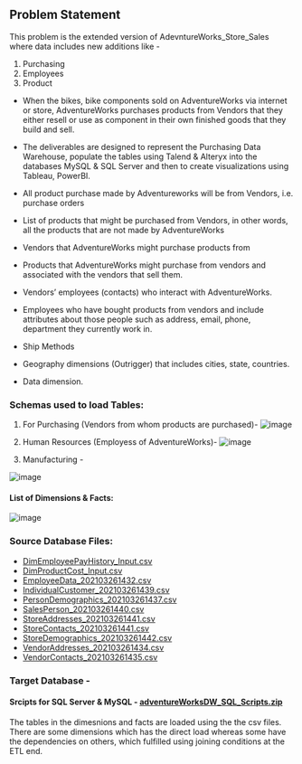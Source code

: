 ## Problem Statement
This problem is the extended version of AdevntureWorks_Store_Sales where data includes new additions like -
1. Purchasing
2. Employees
3. Product

- When the bikes, bike components sold on AdventureWorks via internet or store, AdventureWorks purchases products from Vendors that they either resell or use as component in their own finished goods that they build and sell.
- The deliverables are designed to represent the Purchasing Data Warehouse, populate the tables using Talend & Alteryx into the databases MySQL & SQL Server and then to create visualizations using Tableau, PowerBI.

- All product purchase made by Adventureworks will be from Vendors, i.e. purchase orders
- List of products that might be purchased from Vendors, in other words, all the products that are not made by AdventureWorks
- Vendors that AdventureWorks might purchase products from
- Products that AdventureWorks might purchase from vendors and associated with the vendors that sell them.
- Vendors’ employees (contacts) who interact with AdventureWorks.
- Employees who have bought products from vendors and include attributes about those people such as address, email, phone, department they currently work in.
- Ship Methods
- Geography dimensions (Outrigger) that includes cities, state, countries.
- Data dimension.

### Schemas used to load Tables:

1. For Purchasing  (Vendors from whom products are purchased)-
![image](https://user-images.githubusercontent.com/71230572/117406621-2904c900-aec2-11eb-8537-90dd2706ce45.png)

2. Human Resources (Employess of AdventureWorks)- 
![image](https://user-images.githubusercontent.com/71230572/117406675-3b7f0280-aec2-11eb-849f-08d0008b3a19.png)

3. Manufacturing -


![image](https://user-images.githubusercontent.com/71230572/117407215-16d75a80-aec3-11eb-8afe-dc91a4c8adfd.png)

#### List of Dimensions & Facts:
![image](https://user-images.githubusercontent.com/71230572/117405590-bba46880-aec0-11eb-8119-89571555843f.png)

### Source Database Files:
- [DimEmployeePayHistory_Input.csv](https://github.com/ShwetaGupta15/Data-Integration/files/6439488/DimEmployeePayHistory_Input.csv)
- [DimProductCost_Input.csv](https://github.com/ShwetaGupta15/Data-Integration/files/6439489/DimProductCost_Input.csv)
- [EmployeeData_202103261432.csv](https://github.com/ShwetaGupta15/Data-Integration/files/6439491/EmployeeData_202103261432.csv)
- [IndividualCustomer_202103261439.csv](https://github.com/ShwetaGupta15/Data-Integration/files/6439492/IndividualCustomer_202103261439.csv)
- [PersonDemographics_202103261437.csv](https://github.com/ShwetaGupta15/Data-Integration/files/6439493/PersonDemographics_202103261437.csv)
- [SalesPerson_202103261440.csv](https://github.com/ShwetaGupta15/Data-Integration/files/6439494/SalesPerson_202103261440.csv)
- [StoreAddresses_202103261441.csv](https://github.com/ShwetaGupta15/Data-Integration/files/6439495/StoreAddresses_202103261441.csv)
- [StoreContacts_202103261441.csv](https://github.com/ShwetaGupta15/Data-Integration/files/6439496/StoreContacts_202103261441.csv)
- [StoreDemographics_202103261442.csv](https://github.com/ShwetaGupta15/Data-Integration/files/6439497/StoreDemographics_202103261442.csv)
- [VendorAddresses_202103261434.csv](https://github.com/ShwetaGupta15/Data-Integration/files/6439498/VendorAddresses_202103261434.csv)
- [VendorContacts_202103261435.csv](https://github.com/ShwetaGupta15/Data-Integration/files/6439499/VendorContacts_202103261435.csv)

### Target Database -
#### Srcipts for SQL Server & MySQL - [adventureWorksDW_SQL_Scripts.zip](https://github.com/ShwetaGupta15/Data-Integration/files/6439574/adventureWorksDW_SQL_Scripts.zip)

The tables in the dimesnions and facts are loaded using the the csv files. There are some dimensions which has the direct load whereas some have the dependencies on others, which fulfilled using joining conditions at the ETL end.













